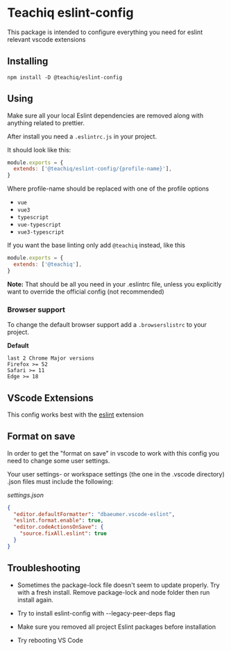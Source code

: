 # Teachiq eslint-config

This package is intended to configure everything you need for eslint relevant vscode extensions

## Installing

`npm install -D @teachiq/eslint-config`

## Using
Make sure all your local Eslint dependencies are removed along with anything related to prettier.

After install you need a `.eslintrc.js` in your project. 

It should look like this:
```js
module.exports = {
  extends: ['@teachiq/eslint-config/{profile-name}'],
}
```
Where profile-name should be replaced with one of the profile options 
* `vue`
* `vue3`
* `typescript`
* `vue-typescript`
* `vue3-typescript`

If you want the base linting only add `@teachiq` instead, like this
```js
module.exports = {
  extends: ['@teachiq'],
}
```

**Note:** That should be all you need in your .eslintrc file, unless you explicitly want to override the official config (not recommended)

### Browser support
To change the default browser support add a `.browserslistrc` to your project. 

**Default**
```
last 2 Chrome Major versions
Firefox >= 52
Safari >= 11
Edge >= 18
```

## VScode Extensions

This config works best with the [eslint](https://marketplace.visualstudio.com/items?itemName=dbaeumer.vscode-eslint) extension

## Format on save

In order to get the "format on save" in vscode to work with this config you need to change some user settings.

Your user settings- or workspace settings (the one in the .vscode directory) .json files must include the following:

_settings.json_

```json
{
  "editor.defaultFormatter": "dbaeumer.vscode-eslint",
  "eslint.format.enable": true,
  "editor.codeActionsOnSave": {
    "source.fixAll.eslint": true
  }
}
```

## Troubleshooting

* Sometimes the package-lock file doesn't seem to update properly. Try with a fresh install. Remove package-lock and node folder then run install again.

* Try to install eslint-config with --legacy-peer-deps flag

* Make sure you removed all project Eslint packages before installation

* Try rebooting VS Code
